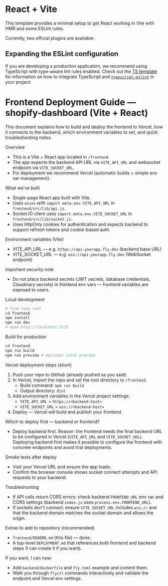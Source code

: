 # React + Vite

This template provides a minimal setup to get React working in Vite with HMR and some ESLint rules.

Currently, two official plugins are available:


## Expanding the ESLint configuration

If you are developing a production application, we recommend using TypeScript with type-aware lint rules enabled. Check out the [TS template](https://github.com/vitejs/vite/tree/main/packages/create-vite/template-react-ts) for information on how to integrate TypeScript and [`typescript-eslint`](https://typescript-eslint.io) in your project.
# Frontend Deployment Guide — shopify-dashboard (Vite + React)

This document explains how to build and deploy the frontend to Vercel, how it connects to the backend, which environment variables to set, and quick troubleshooting notes.

Overview
- This is a Vite + React app located in `/frontend`.
- The app expects the backend API URL via `VITE_API_URL` and websocket endpoint via `VITE_SOCKET_URL`.
- For deployment we recommend Vercel (automatic builds + simple env var management).

What we've built
- Single-page React app built with Vite.
- Uses `axios` with `import.meta.env.VITE_API_URL` in `frontend/src/lib/api.js`.
- Socket.IO client uses `import.meta.env.VITE_SOCKET_URL` in `frontend/src/lib/socket.js`.
- Uses httpOnly cookies for authentication and expects backend to support refresh tokens and cookie-based auth.

Environment variables (Vite)
- VITE_API_URL — e.g. `https://api-yourapp.fly.dev` (backend base URL)
- VITE_SOCKET_URL — e.g. `wss://api-yourapp.fly.dev` (WebSocket endpoint)

Important security note
- Do not place backend secrets (JWT secrets, database credentials, Cloudinary secrets) in frontend env vars — frontend variables are exposed to users.

Local development
```powershell
# from repo root
cd frontend
npm install
npm run dev
# open http://localhost:5173
```

Build for production
```powershell
cd frontend
npm run build
npm run preview # optional local preview
```

Vercel deployment steps (short)
1. Push your repo to GitHub (already pushed as you said).
2. In Vercel, import the repo and set the root directory to `/frontend`.
	- Build command: `npm run build`
	- Output directory: `dist`
3. Add environment variables in the Vercel project settings:
	- `VITE_API_URL` = `https://<backend-host>`
	- `VITE_SOCKET_URL` = `wss://<backend-host>`
4. Deploy — Vercel will build and publish your frontend.

Which to deploy first — backend or frontend?
- Deploy backend first. Reason: the frontend needs the final backend URL to be configured in Vercel (`VITE_API_URL` and `VITE_SOCKET_URL`). Deploying backend first makes it possible to configure the frontend with concrete endpoints and avoid trial deployments.

Smoke tests after deploy
- Visit your Vercel URL and ensure the app loads.
- Confirm the browser console shows socket connect attempts and API requests to your backend.

Troubleshooting
- If API calls return CORS errors: check backend `FRONTEND_URL` env var and CORS settings (backend `index.js` uses `process.env.FRONTEND_URL`).
- If sockets don't connect: ensure `VITE_SOCKET_URL` includes `wss://` and that the backend domain matches the socket domain and allows the origin.

Extras to add to repository (recommended)
- `frontend/README.md` (this file) — done.
- A top-level `DEPLOYMENT.md` that references both frontend and backend steps (I can create it if you want).

If you want, I can now:
- Add `backend/Dockerfile` and `fly.toml` example and commit them.
- Walk you through `flyctl` commands interactively and validate the endpoint and Vercel env settings.
